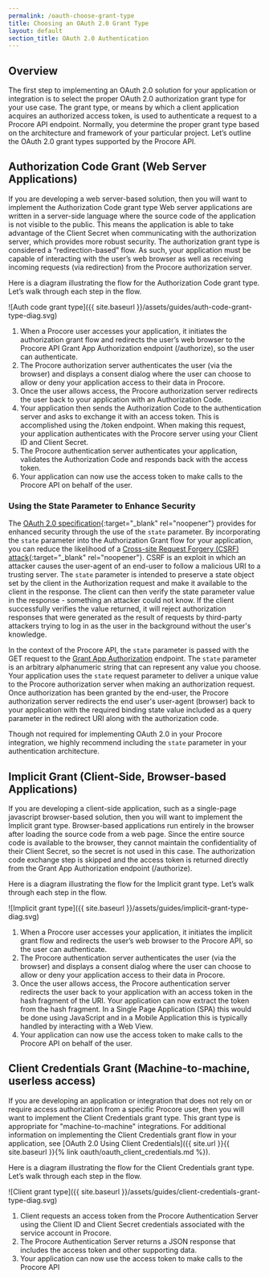 ```yaml
---
permalink: /oauth-choose-grant-type
title: Choosing an OAuth 2.0 Grant Type
layout: default
section_title: OAuth 2.0 Authentication
---
```


## Overview

The first step to implementing an OAuth 2.0 solution for your application or integration is to select the proper OAuth 2.0 authorization grant type for your use case. The grant type, or means by which a client application acquires an authorized access token, is used to authenticate a request to a Procore API endpoint. Normally, you determine the proper grant type based on the architecture and framework of your particular project. Let’s outline the OAuth 2.0 grant types supported by the Procore API.

## Authorization Code Grant (Web Server Applications)

If you are developing a web server-based solution, then you will want to implement the Authorization Code grant type Web server applications are written in a server-side language where the source code of the application is not visible to the public. This means the application is able to take advantage of the Client Secret when communicating with the authorization server, which provides more robust security. The authorization grant type is considered a “redirection-based” flow. As such, your application must be capable of interacting with the user’s web browser as well as receiving incoming requests (via redirection) from the Procore authorization server.

Here is a diagram illustrating the flow for the Authorization Code grant type. Let’s walk through each step in the flow.

![Auth code grant type]({{ site.baseurl }}/assets/guides/auth-code-grant-type-diag.svg)

1. When a Procore user accesses your application, it initiates the authorization grant flow and redirects the user’s web browser to the Procore API Grant App Authorization endpoint (/authorize), so the user can authenticate.
1. The Procore authorization server authenticates the user (via the browser) and displays a consent dialog where the user can choose to allow or deny your application access to their data in Procore.
1. Once the user allows access, the Procore authorization server redirects the user back to your application with an Authorization Code.
1. Your application then sends the Authorization Code to the authentication server and asks to exchange it with an access token. This is accomplished using the /token endpoint. When making this request, your application authenticates with the Procore server using your Client ID and Client Secret.
1. The Procore authentication server authenticates your application, validates the Authorization Code and responds back with the access token.
1. Your application can now use the access token to make calls to the Procore API on behalf of the user.

### Using the State Parameter to Enhance Security

The [OAuth 2.0 specification](http://tools.ietf.org/html/rfc6749){:target="_blank" rel="noopener"} provides for enhanced security through the use of the `state` parameter. By incorporating the `state` parameter into the Authorization Grant flow for your application, you can reduce the likelihood of a [Cross-site Request Forgery (CSRF) attack](http://tools.ietf.org/html/draft-ietf-oauth-v2-22#section-10.12){:target="_blank" rel="noopener"}. CSRF is an exploit in which an attacker causes the user-agent of an end-user to follow a malicious URI to a trusting server. The `state` parameter is intended to preserve a state object set by the client in the Authorization request and make it available to the client in the response. The client can then verify the state parameter value in the response - something an attacker could not know. If the client successfully verifies the value returned, it will reject authorization responses that were generated as the result of requests by third-party attackers trying to log in as the user in the background without the user's knowledge.

In the context of the Procore API, the `state` parameter is passed with the GET request to the [Grant App Authorization](https://developers.procore.com/reference/authentication#grant-app-authorization) endpoint. The `state` parameter is an arbitrary alphanumeric string that can represent any value you choose. Your application uses the `state` request parameter to deliver a unique value to the Procore authorization server when making an authorization request. Once authorization has been granted by the end-user, the Procore authorization server redirects the end user's user-agent (browser) back to your application with the required binding state value included as a query parameter in the redirect URI along with the authorization code.

Though not required for implementing OAuth 2.0 in your Procore integration, we highly recommend including the `state` parameter in your authentication architecture.

## Implicit Grant (Client-Side, Browser-based Applications)

If you are developing a client-side application, such as a single-page javascript browser-based solution, then you will want to implement the Implicit grant type. Browser-based applications run entirely in the browser after loading the source code from a web page. Since the entire source code is available to the browser, they cannot maintain the confidentiality of their Client Secret, so the secret is not used in this case. The authorization code exchange step is skipped and the access token is returned directly from the Grant App Authorization endpoint (/authorize).

Here is a diagram illustrating the flow for the Implicit grant type. Let’s walk through each step in the flow.

![Implicit grant type]({{ site.baseurl }}/assets/guides/implicit-grant-type-diag.svg)

1. When a Procore user accesses your application, it initiates the implicit grant flow and redirects the user’s web browser to the Procore API, so the user can authenticate.
1. The Procore authentication server authenticates the user (via the browser) and displays a consent dialog where the user can choose to allow or deny your application access to their data in Procore.
1. Once the user allows access, the Procore authentication server redirects the user back to your application with an access token in the hash fragment of the URI. Your application can now extract the token from the hash fragment. In a Single Page Application (SPA) this would be done using JavaScript and in a Mobile Application this is typically handled by interacting with a Web View.
1. Your application can now use the access token to make calls to the Procore API on behalf of the user.

## Client Credentials Grant (Machine-to-machine, userless access)

If you are developing an application or integration that does not rely on or require access authorization from a specific Procore user, then you will want to implement the Client Credentials grant type. This grant type is appropriate for "machine-to-machine" integrations. For additional information on implementing the Client Credentials grant flow in your application, see [OAuth 2.0 Using Client Credentials]({{ site.url }}{{ site.baseurl }}{% link oauth/oauth_client_credentials.md %}).

Here is a diagram illustrating the flow for the Client Credentials grant type. Let’s walk through each step in the flow.

![Client grant type]({{ site.baseurl }}/assets/guides/client-credentials-grant-type-diag.svg)

1. Client requests an access token from the Procore Authentication Server using the Client ID and Client Secret credentials associated with the service account in Procore.
1. The Procore Authentication Server returns a JSON response that includes the access token and other supporting data.
1. Your application can now use the access token to make calls to the Procore API
